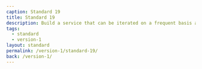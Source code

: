 ```yaml
---
caption: Standard 19
title: Standard 19
description: Build a service that can be iterated on a frequent basis and make sure resources are in place to do so.
tags:
  - standard
  - version-1
layout: standard
permalink: /version-1/standard-19/
back: /version-1/
---
```

